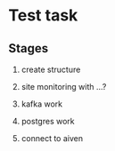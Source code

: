 # Test task

## Stages

1. create structure

2. site monitoring with ...?

3. kafka work

4. postgres work

5. connect to aiven
